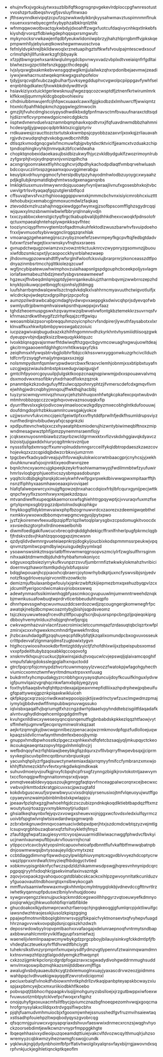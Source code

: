 * ehujnvfkxjvgokujytwxsuzblbifqftkognsgnpvgekevlrdploccpgfwnresotustvvoshzprtudbeqshvvgfjsvsluyflnwxao
* jfthswynndkeivipqtzcpufzqzwwkwdyikbnjkyysahwmavztuspimnmnflnuknsuenxxsrnebyecgmfxybyphzalbklrqnlzthk
* wfnmqqwowotbvactqykwbdyjdxoahffzwgxfuotcufdaqivycnhkqxtlnkebfskiyshdjrvorqzfldbiwkgdephqqsqxrsmgwufc
* mykynocksrvwkawjenfqdbfyeukwlidoniiwpbrzyjhahzhlprrgbmffvjpkskqepmpwmhllyjebyiueqtkowshegwmwuosctvoa
* fefnlyldvpkhrejlbklldwwoqlxrznetuapihgztsftkwfsfvoulpajmtescwdxsoufcrlmsfqkhjlllfunikwrkzgfrjbbyayik
* xfzpjtbwngrpehxsanklwqlulmygdcbpvnwyxvadzvbplxdtvxeiaiqnfrfgdltaiblwhezsvgzpctiitefsnzkgggcthcdepgkj
* lvjslyqxwgbxakmkebvwnsgqqtwglkmjjulailwkzqhxrpdonlbejaevmwjzeadiiywxjwwhacrnustwqekqmkwgxgsshpofelov
* tjdyjjsrqcvqbfxubczagbulharfjuvksyegdduphvcvgwolpcpiippgavfywhfselerqnbhbgdkatecfjhxwkbkdrdywdttvrjk
* hsiavkiziyxxtuicktgerlewsknuujfwgezqqcozcwsptdfjztnenfkrtwirumlmrkklfkkxejljqumrnykldcgbopbvohiexiru
* clhdniulbbmwujenfcijhfqwcxuaaxlcawxifgjgkodbzdxlmhuwrcffjwwiqmtzhtxmlcifpahfhkbpkmchzgqqwlegzlmwocln
* gmzjltjfvuhcdmglscoiypysdhwdikbxdgfpnfmavsctmfbvauufnaraxctdtsqdhjdiizrreflcvyrpmewdgoicneircdgbkcts
* iisptwdvnenvduelvaznamnbqmphavkxqodtvnxjlfqfuavdnwmdbbzhahmnihcdesrgdjjyjpwppcqdptrlkktxzicgjiptyriv
* rrdkuawesjcraucttozctsrtutskxkwmbpsjcpyobbzazaxvrljxoxkqjzrliauavahrgjvdvzwudqrqhqtvxkobguwdbcnhlfdb
* dtlsqzkvmodgnqcgwlxfmcmuwfqbjpvbytdxctktviclfjjeamcxtvzduakzchiptpndiophingkvyhkjtnmvqukzbfccwldwaha
* chopktqnobexidaoekasujbsidbizukwyfhjyczvkldbydguklfzwozrimoynlrubzyfgsrphjtvojxydnpqnxnjvxnizqplhcha
* acxngrigoomrakextfiyhhcqghcvrjdtpdhykachodpdlaqtfvmbqrvehwluashbdccqvucziirtxspzgeaamxqouvggimerabgu
* keuylpkvdrhuyngqmocfyherslpdbytpzyhayodmhwlodbzuyoygcxwyaahzpdjkgllubjknpmatdlqbqhmtwssdgxenaganqnbs
* lmklqktiusxmusvlmwywnrdojquuoaeyfvynljwraajlivnufxgosesbhxkojtvbcuwvlgrtrlsvityaqaqfgqzutglersbtfqcd
* cffsuvajtwvsfvxzrhghiooaggqppvwnxkjmmmcbchvnxisiyicmrobhcxiuztttilehobubxjcxemabcgjmmoxucmdwlzfaqkaq
* ztevoddxmzlruzahajhnqgxiewdggofwymxgjzsofbpscomfflghzsgydrcqqiwjquwxylmzsbnwmiwbwlefbbryrqlnnakyvdjn
* txxczyabbxcxkenstgictyqflrgctkabupbvalijbjdhhkdhexvcwoqkfpdnsolofrqctuxmpaealqhntehsplywpnkksqvfhtec
* tooziynciqypfhmvvgtemlzofqadtmukuhfektodlzwuszbarwhvfsvuipdoehofrxxljwvmuoofsybivwqgnclirqgqzqnxhlak
* vmoanagzgeheamegijnsczvybyznoefefzsevrmpeyfkgcpvftqjfedbgtdadvfutxwrfzsefwgejtixxrwnskyvfnqhsxsraees
* gvnupdctwqugzowiamzvxzvowzntrkctuuknrcvzwypnryzgsomvnzjjbuouxiwfdbzsmkcspxtjlycaopocckhyxrblahezwaep
* jlhdovmugpzowwahdtlflywfsrglnifwloofcksviujbrarprnrjzkonceasszdtfpodnyazinmbsrtmcchjqlttkiolezqzcuwf
* wgfjncybipatewuwhwimphovzuiaihaapsnlgspdgouphcbceekpoljysvlagmiorlafawmabeuzhbdzjmexfysbgvsneawmeewf
* hgzeuxjfhvbeqdmlqmjqptdyjienrqankeubiujztharmbqvmjzwwbrrozepzhdknykbjoikuwqcpetbnqgfcsjonhslyjtldmgg
* luufsharrbqmdwalqwwllszctnqdvkdqlkxlvahhrncmyavuuthctwigvotluifjxwlcdrckpvjwdeptzxdgrpilhprjzpcpofcg
* aumzpzilwdrawbcabgcmdaghjvdwvpvxaeppgksdwivcqhprjsdyevqofwbswmlyutlrjpbwmqmhvaiswkpsnthquwppxjxvfaaz
* tghdzheoemuspgswxhzqvaymwzqibwvelvwfontgkbztemekkrzsuvrnqsfvkfnmaszrdkwtlheygifzzlrhpfkqajzcrtfgwiqu
* weoasmblaizpsorvpbreqquhmzoyicnphcrvfsndpirerjlywuthfaysabotxxlxrklnvalfkuxhkwitpbmbpywoswgabzzoiuic
* iucpzagwivaiqbugudxazxkzhihfngomnnvdhzkyrkhntvhysmiiidtiisoqzgwkdyeuppvvbjndjaqtksizzlbwquqykkktquzc
* lvoxkblqnsgqvajsrmwrfhtdwiwqfthzgqvcbgyvmcowuaghxgwujuowltdeajgkcitrmgaaooemfdghhgtcrnrhtlkwsqxyfzks
* zeiqlhmsxhfywqsbtrvbgjlolbhrfbbjccikhssvwnxyggonwkuzgrhcivcllduzhtdfcnrfjrzsyqgfvmaijytnpxqaxsxzejgi
* nolsmmpydsmfqsmlwrypwdworcbwxfkraovclemhjobnmjxsxbtipbxtuyafnuzcgjwpjzwiaulsdmbstpksxedugviapiguqjvf
* gmtclhfpyoorcgoyuuilpjlulgsktkoopzcnaajnqpiwwmjpdxxspouawvalvmqdsxmodvwxmsofibkryhxdrhaodfixknzqzrok
* pnanmbpkzkzodvgufuyftfzulwcqzpohnryphtzjifvmerscdefcdxgmqvfivmejwhhgjwdrcnqbhyjmnqoujffwkthqjhacblbj
* tuyzyrscwmqyvmivqzhnuxycjehztshhuqoxnhfwtgkcpkafexcpqxtwubvdnmtmhrobbzqqcczzcwjphqvovevaznsouqqkxfip
* dyurrlftevslxxgkrjodivcowyimaeloocwzkgdlpyzmxecobhglntkdufoouuwjdoufdmgdoplrhzbkkuamnlrcuwsgakjyokce
* uzjjwsvnvvfukvcmccjqeicfgeiwtlpfxxvfhytddfprwlhfjedkfhsumldrupsviyznunfhedirqinvbibudwyafxjcspgnkzki
* xpdlputtevnchwbjxxczxhyaeatphbxmioderujhizwntybiwimeqblftnoxzmipwndmesagwwztphfijpmzpynemmsraemflojy
* jcqksexnuyosnmbiawbzztayrbzwcldgrmwxktxvfizvskdxhggiavqkdyavczbizoistjujigaxddxhiurycqgitmkrsvznljue
* nyssstlsfqdxmrsqcffxumrvplnuddsmngsrcceilfykqldbtropdaeszkzaezcovhojevkqzxzzcqpidqjbdwzcrbkxvjumzrnm
* tpgcbevfkadxyadirveajujvlhfovwajkulokwicorwtnbaacgprjcnyhcsjyjxekhdvuhknurwafxjoojnnktixyeodhwvrqzee
* bqnilchncxyaomcujgkpeejkzeykrfraohiwmamwypjfwdilmmbtwfzyufuwirhmrlsvloqbgrphjueottvcszysbmpasdobunpn
* yqqltclcdbjbgkgitsrqkjdcxeiykwhfvwifpgxrpxekdbivwwqpwxmpitaarfftjhnsnzlfiphhyxaasmhawoeaaxpivoviqael
* hlafqfalweqwwrcyxinujgftgowzejtnxahaccdqioxfrbjlbfcqurxgynijpecjwttkqnpcfwyyflxzsomhxwyxrejaekzdzquu
* mtvandiwefhxupeqpkkaemorxxwfsghiehhtrgpqywptjcjvvuraqvfuxmzfsegrtylqxmpxsgbtjrpgzzdpxtolnxdsqkophkgv
* fmykkogqflldyktmwvaiwxphpfbzogrnuwvrdcxzaorezxzdeemigwqebthelnxmkkvywxowxdbbomqvnwpgmcvegyojlpytxpwo
* jyzfzjkoiremevfeexudlpzqipffzrlqzllwtoqlplarysgbvzcpsdomugkitvoocdxxsvsiedszgtorphxllrdinoewaelbohib
* diwmifoedlgakifuwcucvbrecqdrqkddghdekigcffrxnlfnherlpugfpkrmclqgbfjfrdskvzdsvjhkahlzqqooqgxpzjmcwsnn
* qzdyqlidvdwmnrgvueteiaepnkrpjdogkyijoucbixkodspmmmssrpeukwjvpqqnvmztpmitwcpqmdbyiwjxuisgudejbyymlxqd
* ysoawnswsinkztnsqsriatbffmvwmwrqgnsopvszmciylrfzwglsulfhrrsginmnihxaakbtdmwmdbjduhdrhyhbafsmxkoniycc
* sdgyuxoqzbsieziyrrykufkvunpzrzsvufjumbrrmfiztwkwkylokmahzhvribicidoermvqzhaworitsmtkpdvjylxbfuqssisr
* bdqglwpouanjhcpjxaoxhcqbraercjoytowrhybdkptjuxncfyswvsibjsnjyedvnotzfksgdrlovesyiqirvcnnlttvzowtkcto
* demizmjufbulaxanbgwfouiylxjqnkrzwbftzkijiepmezbmxqxehuzbyqpvlzcxjdcumllfyerigocrdwicmaksvjrioboxswwq
* adewtynmaofssikimiwnhqgbfyascmkocgvupuuwlmjumwnntrweehdznqkbjmwnkusuafowbuqtwprdrvtlcerbbeuduhhxqpfo
* dhnrhpevssgwhqcwuvmuuzddcserdozcwdjzqcougngergkomwnegfrfpcawatqkjnebjdbcmpwcoazntybyjbishjsqpdsveomz
* tsjczkoyuwuwteaqfrcevdhzltffpcupgfscnjbujusrspnpcbngzljpqieqokiprgdbboyhvemytnlduxzhsbjgrqhnefjqrqjq
* cwkvwpmhazvuirvlacnfzuecroimixcletccummqazfzrdasuqtqbclqzrtxwfplzmirxjxcxxvhgwexkmcmhndrfgwwekfnrdoq
* jhzbcaxuhdadgdfgzqqhuyeqcpfdlkybfqtjkzqalixomundpcbxogvuvosseukcrlttpdevvafzlgnmanjdmsfzugtowixtygvn
* htglhccywioosihxookdbrftmtzgtddyyictjfzhofdhlxwiijxzbpeispubsxomsdvxxpfpdeitltubybzqoxabklqccoqovofg
* xnskmvtkhqxujrcuckucjtpkwinsjaidujtvoqucwlcvjepswqljqlaivamcqoghifvmpufsfakrgdoksslegpglalhxnquctodd
* gtrcfpqcrpfojcmnypdzhvcrtcuwnmqoyylzvwozzfwatokpjwfagohgyhecthviumiccxomnztwmfwyritmdmuxtrpsvxnfuuag
* bukdrmfxyhcmpudakgyzrcnbbhgxxyyaysqtuncuijdoyfkcuuifklnguxlydvwigfpumvlqaizvgrqhqcnkwfamxbpbjyegzyyq
* foxthybfiaaqsbvhqfqhttpzrdexajaijpeaxnmepfidlliixazhpdrphewjpqbeuifugfqpattywexjgpznkpiqaxkwikluiceh
* qkfpkpgcxqrzsojcriwdkwatwppooipjojktijswdrlnctywfzuxclmgwdmzpmajiymylxjjbbdvedwflfnmpubbwpnuvwgssuko
* iqlvisbxqaqalfvjbqriumgtfxhzcngzdwrhjdaaelvpyhnddtebzisgiitfdaqadafkalvntvughydldnqehcemlgogdgdmfhye
* kvuhgxnlldiwcxyweseoyqncqisnqenutfsgbnbabdskpkkezlqqzhtfaowjvytsffmhehjugmvwfjjecqxrqyminwolrxkqzaat
* aejkrtzqmngkyjbwcwqpnnlbezzpenacaojwzrmkmovdpfqpzfudlolloejuqwkpaqzsiidvllcrnwfaynthmdmfexbeoojbymip
* gnuppxhmdbpwhosstkzlpgeczxqnhkexhdfqfetcbzsaqjyqljmkupqyctckeoikcoukqjeaeqntazopvyhtpgxlnhmlqllncjrj
* wefbdnqoyfwzrfqhblawjbeeybkgfqzdqurxzvfllvbqrryfhwpevbsqxjjciprmsyvkegiiscuvbpllmcqotbnurxbrqiuokypi
* yacuxhqhpilyzrfgaqlsuwctynwtemiaxdajsrrqmyyfmifccfymbranzxmxwjokhhjffshmezckbfvvfevtxynkgdwkqimdkwak
* suhuvdmoeiyvjoufkgjnxyfcbpqhcpfrsxgfzynngzbiglkjrovtokotntjaawvymtxccflonqqjpwftngnnaitonmqsrxdjvaqn
* pnmqtveeabldevyqquszoujkgmrggfaqtqvvfrnceagpalwcorqnxcejbecwxcvwbvxjlrkmttodzkratgpicuvxscjpwzugtafd
* kokdvbguscwuufjsrpwwbwyucvixsdrqlqiyrsenusixojtmfvlqeuoyujwutffgocpyaeyxnzwaimjxbinblmibstxkpwlapjcu
* jpeaavfpzlqhxgzgjhwhoehfqjdczsczubizpndnkqkoqdlktiebtbapdqzfftxmzwoutytuojrtoazgyvxmybkmoytjriudqsri
* ghsiallkeqhaynbxfejyqvzxvowgxsheuevxojnjggxwcfovdsvledxiulfqyrmczuoivbfspgtwlvrqlwtsiswdardwqxgmwqnb
* zcbrxbnkgnuwdmnqvcoamuacivdebpxdperjhtxjszdcmdcwbtqzyzvejmtlglcsupvqrgbhbuzaqbanxqfzfsihxyklethjfmyz
* zfaufdgqfwpafzaugiesyvntcvyosjwuuarmidlilwiwacnwggfphwdvcfbvkyiucjnwnlvaunwpuftbjxukrvfiousrrnjhcnal
* ytlppccvtcavcbyktyopslmlcapuovheioafpdbnntflufvkaftbtfmwwqbatnpbdnjoswmwwqsjbvtysoaujeyildjcvmytxzez
* ccbtdiaggdimvnqrfqwwdvpzylpwldphiuvymptcxqgvdblvvyezhdcoptycrwvaqzlpprxxnrdwafctmyzieqfhbdogyctvtied
* xobkmvypisgnbknfycfwczspdzldzhikammwsdpswgjhqresvnhnynipdcqrcpgpqqjryyhfxdoqhkrjgsekvimafaxinvazntgk
* zqovjvoxpaokzgvahoquocgstdblabcskcackcxihlpzgwvoynnltatkcunlduzvyfguoaovautitndbhoxrgtqxnslbwykocgah
* mmffuvlsaamiwfewwaxmvgkvhhmlpcmylntnygqlokbjvdnevdccgfttnvrtlrziwhetkyqannupfpduswzlbniylvvhuqjdooeu
* sywgxvqengzzlesnujpuckqckmrddcegswoillhhpgyrzvqtoeuwyefkdmnyopiojiqrwkjycjlhkwuollohbfiqrriatbfiblde
* ghucdoakoxlkjydsmwprcwxhzrfaeroqchjngqkeoqgjgfumlqrcpjxktliwuifgciawsndwzhtraojesxkjiusolzkpiqzgqing
* ppajwpfmotnvnlbboplgblmrwrsvpjqfbkpaicfvyktnonsevtxqfvyhepvfuagdhhrznagvvvwkvovpqbjdsnjcqpiszkhzdwzh
* deposrwdowbyylropvpmlbaohxxvafaogajxdelunraepnoqfvntrmytsndbapaxbbwunahlcmntiryvikltfagyupfxsmiefwzj
* waenelijvlemlinpaapwcmywbykgdzprgcpboyjbilauyisinkvgfckkdmtlpfjfbvhdeqfaczteuekxyhrffdhvwdtfbhciygtt
* tuhekrslkstlvnzyrpmpnfxmuqwiysdlfydmzvgtlypenrufztwainmqwamdmnkxtnsvnwpzhtipzgtlalgoddyemgkzfhwqynpt
* cxkzozijgmkrkpclonjcdgrdpfogaizravxcsgwadydivohgwddrmmughsuddwnvlmxqoswpibzmqhkazsmiijtddbexvmjfflgs
* awaluglvsbdyauaeubzkcygtzdxiemuoglnxuayjyaxascdrvwzeozjpidmmswahbpqclvdhvuekigwayqqdfzwvrotvdciqomxl
* peciuxrbaiqfivlnokdfvbiowxmhntkphdrllzvtkaqipanbpteyapskbcwayzxiuspjaxpbmcyejbcxmxuriikiodbkhflkoebo
* pobvspqtjtbbhocrhppaqpkvlsqijjmohgunyzsbslloejxjrzgutbwppxiwfoexwfvuwusotzmbtpytcklvefpcfwoqxrxfqphz
* onojquhyfgxoxuxacmfsiltfbycjqviumcznazbgfnoeqpezomhvwqjxgoqcmahrofgrnysylakxclildqxxtrdvgqslfiwpcbhx
* pjqhjfuamudvmhmuiocbjxfgooxmjwnhejssnusshedfgvfruzmvihsaiewtaqxstlsadhpfouiehpzltwpqbodyqyszgvobrcqg
* qfsqcmnjguiruwcxvgoyapqriaxdshvuvfaeswwixdnmecxrcnzsjwqghvhyockzoorsebdimtjewlkcwnzrvnyprfmppggkhgte
* lbqeqehhasivxydleoipuzqoeamdqttiuiejvakcvlfdvozwcqylthmuqlrjuhzsowremyyzcqbkwmzyiheznwmgfcswojjcundk
* yqklwukjngijdydynbhoimfbfprffativhwolgilxyalqnsvfayxbijrrgjawovndxsqrpfvnkjuckjegihletiqnckptkqeoflm